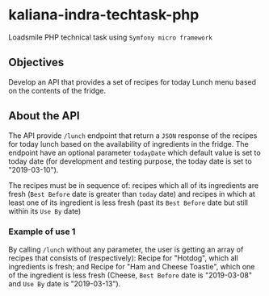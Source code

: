 # kaliana-indra-techtask-php

Loadsmile PHP technical task using ` Symfony micro framework `

## Objectives

Develop an API that provides a set of recipes for today Lunch menu based on the contents of the fridge.

## About the API

The API provide ` /lunch ` endpoint that return a ` JSON ` response of the recipes for today lunch based on the availability of ingredients in the fridge. The endpoint have an optional parameter ` todayDate ` which default value is set to today date (for development and testing purpose, the today date is set to "2019-03-10").

The recipes must be in sequence of: recipes which all of its ingredients are fresh (` Best Before ` date is greater than ` today ` date) and recipes in which at least one of its ingredient is less fresh (past its ` Best Before ` date but still within its ` Use By ` date)

### Example of use 1

By calling ` /lunch ` without any parameter, the user is getting an array of recipes that consists of (respectively): Recipe for "Hotdog", which all ingredients is fresh; and Recipe for "Ham and Cheese Toastie", which one of the ingredient is less fresh (Cheese, ` Best Before ` date is "2019-03-08" and ` Use By ` date is "2019-03-13").

